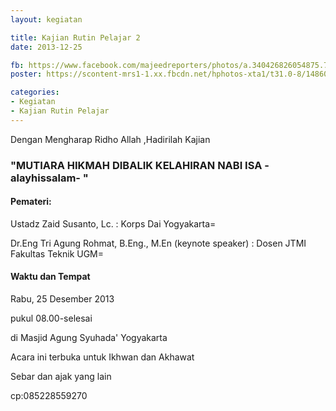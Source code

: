 ```yaml
---
layout: kegiatan

title: Kajian Rutin Pelajar 2
date: 2013-12-25

fb: https://www.facebook.com/majeedreporters/photos/a.340426826054875.74129.339078536189704/515084568589099/
poster: https://scontent-mrs1-1.xx.fbcdn.net/hphotos-xta1/t31.0-8/1486079_515084568589099_1189332988_o.jpg

categories:
- Kegiatan
- Kajian Rutin Pelajar
---
```


Dengan Mengharap Ridho Allah ,Hadirilah Kajian

### "MUTIARA HIKMAH DIBALIK KELAHIRAN NABI ISA -alayhissalam- "

#### Pemateri:

Ustadz Zaid Susanto, Lc.
: Korps Dai Yogyakarta=

Dr.Eng Tri Agung Rohmat, B.Eng., M.En (keynote speaker)
: Dosen JTMI Fakultas Teknik UGM=

#### Waktu dan Tempat

Rabu, 25 Desember 2013

pukul 08.00-selesai

di Masjid Agung Syuhada' Yogyakarta

Acara ini terbuka untuk Ikhwan dan Akhawat

Sebar dan ajak yang lain

cp:085228559270
